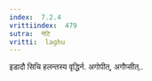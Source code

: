 ```yaml
---
index:  7.2.4
vrittiindex:  479
sutra:  नेटि
vritti:  laghu 
---
```


इडादौ सिचि हलन्तस्य वृद्धिर्न. अगोपीत्, अगौप्सीत्..

